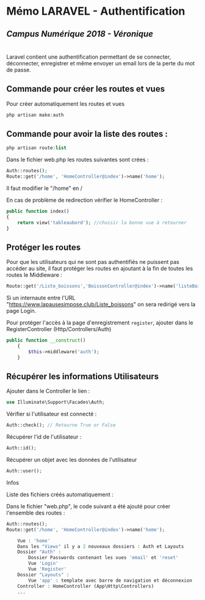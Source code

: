 # Mémo LARAVEL - Authentification
## *Campus Numérique 2018 - Véronique*
#

Laravel contient une authentification permettant de se connecter, déconnecter, enregistrer et même envoyer un email lors de la perte du mot de passe.

## Commande pour créer les routes et vues

Pour créer automatiquement les routes et vues

```php
php artisan make:auth
```

## Commande pour avoir la liste des routes :

```php
php artisan route:list
```
Dans le fichier web.php les routes suivantes sont crées :

```php
Auth::routes();
Route::get('/home', 'HomeController@index')->name('home');
```
Il faut modifier le "/home" en /

En cas de problème de redirection vérifier le HomeController :
```php
public function index()
{
    return view('tableaubord'); //choisir la bonne vue à retourner
}
```
## Protéger les routes

Pour que les utilisateurs qui ne sont pas authentifiés ne puissent pas accéder au site, il faut protéger les routes en ajoutant à la fin de toutes les routes le Middleware :
```php
Route::get('/Liste_boissons','BoissonController@index')->name('listeBoissons')->middleware('auth');
```
Si un internaute entre l'URL "https://www.lapausesimpose.club/Liste_boissons" on sera redirigé vers la page Login.

Pour protéger l'accès à la page d'enregistrement `register`, ajouter dans le RegisterController (Http/Controllers/Auth)

```php
public function __construct()
    {
        $this->middleware('auth');
    }
```

## Récupérer les informations Utilisateurs

Ajouter dans le Controller le lien :

```php
use Illuminate\Support\Facades\Auth;
```
Vérifier si l'utilisateur est connecté :
```php
Auth::check(); // Retourne True or False
```
Récupérer l'id de l'utilisateur :
```php
Auth::id();
```
Récupérer un objet avec les données de l'utilisateur
```php
Auth::user();
```
Infos

Liste des fichiers créés automatiquement :

Dans le fichier "web.php", le code suivant a été ajouté pour créer l'ensemble des routes :
```php
Auth::routes();
Route::get('/home', 'HomeController@index')->name('home');

    Vue : 'home'
    Dans les "Views" il y a 2 nouveaux dossiers : Auth et Layouts
    Dossier "Auth" :
        Dossier Passwords contenant les vues 'email' et 'reset'
        Vue 'Login'
        Vue 'Register'
    Dossier "Layouts" :
        Vue 'app' : template avec barre de navigation et déconnexion
    Controller : HomeController (App\Http\Controllers)
    ...
```
